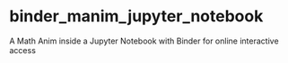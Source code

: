 # binder_manim_jupyter_notebook
A Math Anim inside a Jupyter Notebook with Binder for online interactive access
